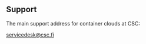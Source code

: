 ## Support

The main support address for container clouds at CSC:

[servicedesk@csc.fi](mailto:servicedesk@csc.fi)
